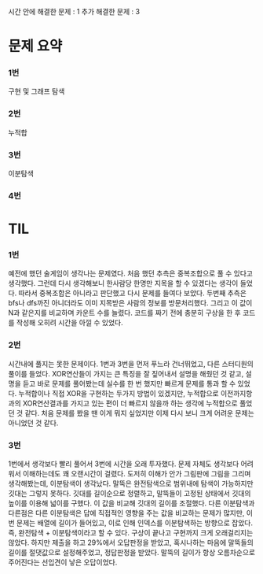 시간 안에 해결한 문제 : 1
추가 해결한 문제 : 3

# 문제 요약

### 1번

구현 및 그래프 탐색

### 2번

누적합

### 3번

이분탐색

### 4번



# TIL

### 1번
예전에 했던 술게임이 생각나는 문제였다.
처음 했던 추측은 중복조합으로 풀 수 있다고 생각했다.
그런데 다시 생각해보니 한사람당 한명만 지목을 할 수 있겠다는 생각이 들었다.
따라서 중복조합은 아니라고 판단했고 다시 문제를 들여다 보았다.
두번째 추측은 bfs나 dfs까진 아니더라도 이미 지목받은 사람의 정보를 방문처리했다.
그리고 이 값이 N과 같은지를 비교하며 카운트 수를 늘렸다.
코드를 짜기 전에 충분히 구상을 한 후 코드를 작성해 오히려 시간을 아낄 수 있었다.
### 2번
시간내에 풀지는 못한 문제이다.
1번과 3번을 먼저 푸느라 건너뛰었고, 다른 스터디원의 풀이를 들었다.
XOR연산들이 가지는 큰 특징을 잘 짚어내서 설명을 해줬던 것 같고, 설명을 듣고 바로 문제를 풀어봤는데 실수를 한 번 했지만 빠르게 문제를 통과 할 수 있었다.
누적합이나 직접 XOR을 구현하는 두가지 방법이 있겠지만, 누적합으로 이전까지항과의 XOR연산결과를 가지고 있는 편이 더 빠르지 않을까 하는 생각에 누적합으로 풀었던 것 같다. 처음 문제를 봤을 땐 이게 뭐지 싶었지만 이제 다시 보니 크게 어려운 문제는 아니었던 것 같다.
### 3번
1번에서 생각보다 빨리 풀어서 3번에 시간을 오래 투자했다.
문제 자체도 생각보다 어려워서 이해하는데도 꽤 오랜시간이 걸렸다.
도저히 이해가 안가 그림판에 그림을 그리며 생각해봤는데, 이분탐색이 생각났다.
말뚝은 완전탐색으로 범위내에 탐색이 가능하지만 깃대는 그렇지 못하다.
깃대를 길이순으로 정렬하고, 말뚝들이 고정된 상태에서 깃대의 높이를 이용해 넓이를 구했다.
이 값을 비교해 깃대의 길이를 조절했다.
다른 이분탐색과 다른점은 다른 이분탐색은 답에 직접적인 영향을 주는 값을 비교하는 문제가 많지만, 이번 문제는 배열에 길이가 들어있고, 이로 인해 인덱스를 이분탐색하는 방향으로 잡았다.
즉, 완전탐색 + 이분탐색이라고 할 수 있다.
구상이 끝나고 구현까지 크게 오래걸리지는 않았다.
하지만 제출을 하고 29%에서 오답판정을 받았고, 혹시나하는 마음에 말뚝들의 길이를 절댓값으로 설정해주었고, 정답판정을 받았다.
말뚝의 길이가 항상 오름차순으로 주어진다는 선입견이 낳은 오답이었다.